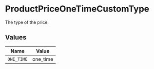 # ProductPriceOneTimeCustomType

The type of the price.


## Values

| Name       | Value      |
| ---------- | ---------- |
| `ONE_TIME` | one_time   |